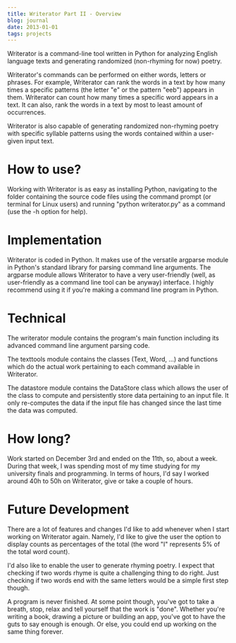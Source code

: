 ```yaml
---
title: Writerator Part II - Overview
blog: journal
date: 2013-01-01
tags: projects
---
```

Writerator is a command-line tool written in Python for analyzing English language texts and generating randomized (non-rhyming for now) poetry.

Writerator's commands can be performed on either words, letters or phrases. For example, Writerator can rank the words in a text by how many times a specific patterns (the letter "e" or the pattern "eeb") appears in them. Writerator can count how many times a specific word appears in a text. It can also, rank the words in a text by most to least amount of occurrences.

Writerator is also capable of generating randomized non-rhyming poetry with specific syllable patterns using the words contained within a user-given input text.

# How to use?

Working with Writerator is as easy as installing Python, navigating to the folder containing the source code files using the command prompt (or terminal for Linux users) and running "python writerator.py" as a command (use the -h option for help).

# Implementation

Writerator is coded in Python. It makes use of the versatile argparse module in Python's standard library for parsing command line arguments. The argparse module allows Writerator to have a very user-friendly (well, as user-friendly as a command line tool can be anyway) interface. I highly recommend using it if you're making a command line program in Python.

# Technical

The writerator module contains the program's main function including its advanced command line argument parsing code.

The texttools module contains the classes (Text, Word, ...) and functions which do the actual work pertaining to each command available in Writerator.

The datastore module contains the DataStore class which allows the user of the class to compute and persistently store data pertaining to an input file. It only re-computes the data if the input file has changed since the last time the data was computed.

# How long?

Work started on December 3rd and ended on the 11th, so, about a week. During that week, I was spending most of my time studying for my university finals and programming. In terms of hours, I'd say I worked around 40h to 50h on Writerator, give or take a couple of hours.

# Future Development

There are a lot of features and changes I'd like to add whenever when I start working on Writerator again. Namely, I'd like to give the user the option to display counts as percentages of the total (the word "I" represents 5% of the total word count).

I'd also like to enable the user to generate rhyming poetry. I expect that checking if two words rhyme is quite a challenging thing to do right. Just checking if two words end with the same letters would be a simple first step though.

A program is never finished. At some point though, you've got to take a breath, stop, relax and tell yourself that the work is "done". Whether you're writing a book, drawing a picture or building an app, you've got to have the guts to say enough is enough. Or else, you could end up working on the same thing forever.
